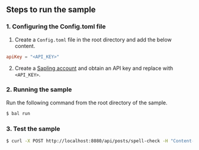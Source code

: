 ## Steps to run the sample

### 1. Configuring the Config.toml file
1. Create a `Config.toml` file in the root directory and add the below content.
```toml
apiKey = "<API_KEY>"
```
2. Create a [Sapling account](https://sapling.ai) and obtain an API key and replace with `<API_KEY>`.

### 2. Running the sample
Run the following command from the root directory of the sample.
```sh
$ bal run
```

### 3. Test the sample
```sh
$ curl -X POST http://localhost:8080/api/posts/spell-check -H "Content-Type: application/json" -d '{"content":"Join us for an exceptional academic experience! We are thrilled to host a dynamic conference showcasing the latest research trends and groundbreaking work in the field. Whether you are an industry professional, a researcher, or an academic enthusiast, this event is not to be missed"}'
```
